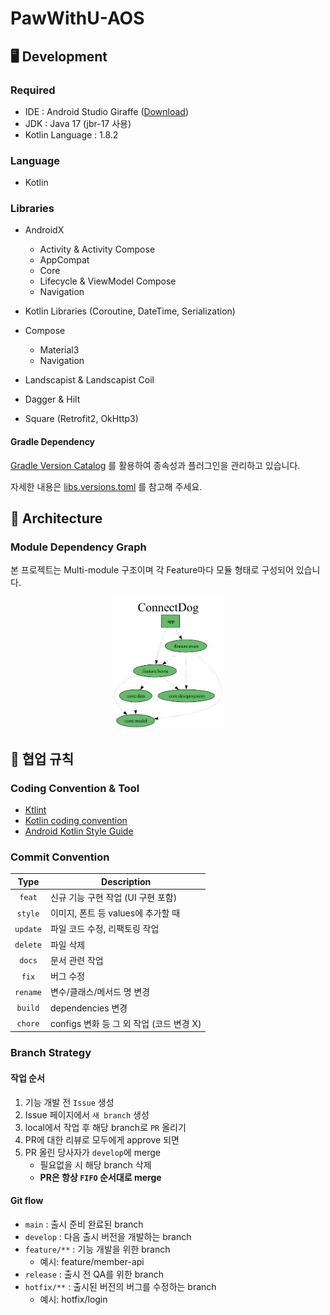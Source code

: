 # PawWithU-AOS

## 🖥 Development

### Required

- IDE : Android Studio Giraffe ([Download](https://developer.android.com/studio))
- JDK : Java 17 (jbr-17 사용)
- Kotlin Language : 1.8.2

### Language

- Kotlin

### Libraries

- AndroidX
  - Activity & Activity Compose
  - AppCompat
  - Core
  - Lifecycle & ViewModel Compose
  - Navigation

- Kotlin Libraries (Coroutine, DateTime, Serialization)
- Compose
  - Material3
  - Navigation

- Landscapist & Landscapist Coil
- Dagger & Hilt
- Square (Retrofit2, OkHttp3)

#### Gradle Dependency

[Gradle Version Catalog](https://docs.gradle.org/current/userguide/platforms.html) 를 활용하여 종속성과 플러그인을 관리하고 있습니다.

자세한 내용은 [libs.versions.toml](https://github.com/PawWithU/ConnectDog-AOS/blob/main/gradle/libs.versions.toml) 를 참고해 주세요.

## 🧩 Architecture
### Module Dependency Graph
본 프로젝트는 Multi-module 구조이며 각 Feature마다 모듈 형태로 구성되어 있습니다.
<p align="center">
  <img src="previews/project-dependency-graph.png" width="35%">
</p>

## 🤝 협업 규칙
### Coding Convention & Tool

- [Ktlint](https://pinterest.github.io/ktlint/1.0.0/)
- [Kotlin coding convention](https://kotlinlang.org/docs/coding-conventions.html)
- [Android Kotlin Style Guide](https://developer.android.com/kotlin/style-guide?hl=ko)

### Commit Convention

|    Type    | Description                 |
|:----------:|-----------------------------|
|   `feat`   | 신규 기능 구현 작업 (UI 구현 포함) |
|  `style`   | 이미지, 폰트 등 values에 추가할 때 |
| `update`   | 파일 코드 수정, 리팩토링 작업      |
| `delete`   | 파일 삭제                      |
|   `docs`   | 문서 관련 작업                  |
|   `fix`    | 버그 수정                      |
|  `rename`  | 변수/클래스/메서드 명 변경         |
|  `build`   | dependencies 변경             |
|  `chore`   | configs 변화 등 그 외 작업 (코드 변경 X) |

### Branch Strategy 
#### 작업 순서
1. 기능 개발 전 `Issue` 생성
2. Issue 페이지에서 `새 branch` 생성
3. local에서 작업 후 해당 branch로 `PR` 올리기
4. PR에 대한 리뷰로 모두에게 approve 되면
5. PR 올린 당사자가 `develop`에 merge
   - 필요없을 시 해당 branch 삭제 
   - **PR은 항상 `FIFO` 순서대로 merge**

#### Git flow
  - `main` : 출시 준비 완료된 branch
  - `develop` : 다음 출시 버전을 개발하는 branch
  - `feature/**` : 기능 개발을 위한 branch
    - 예시: feature/member-api
  - `release` : 출시 전 QA를 위한 branch
  - `hotfix/**` : 출시된 버전의 버그를 수정하는 branch
    - 예시: hotfix/login
  
